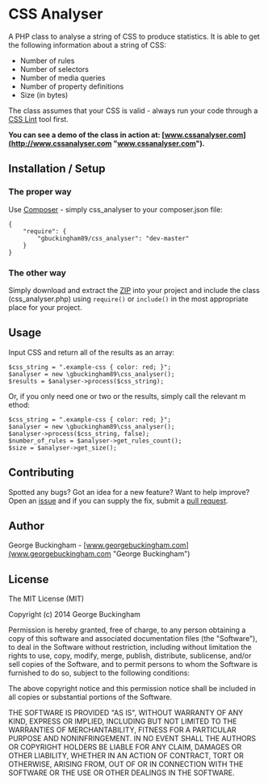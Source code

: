 # CSS Analyser

A PHP class to analyse a string of CSS to produce statistics. It is able to get the following information about a string of CSS:

- Number of rules
- Number of selectors
- Number of media queries
- Number of property definitions
- Size (in bytes)

The class assumes that your CSS is valid - always run your code through a [CSS Lint](http://csslint.net "CSS Lint") tool first.

**You can see a demo of the class in action at: [www.cssanalyser.com](http://www.cssanalyser.com "www.cssanalyser.com").**

## Installation / Setup
### The proper way
Use [Composer](https://getcomposer.org "Composer") - simply css_analyser to your composer.json file:

    {
        "require": {
            "gbuckingham89/css_analyser": "dev-master"
        }
    }

### The other way
Simply download and extract the [ZIP](https://github.com/gbuckingham89/css_analyser/archive/master.zip "Download ZIP") into your project and include the class (css_analyser.php) using `require()` or `include()` in the most appropriate place for your project.

## Usage

Input CSS and return all of the results as an array:

    $css_string = ".example-css { color: red; }";
    $analyser = new \gbuckingham89\css_analyser();
    $results = $analyser->process($css_string);

Or, if you only need one or two or the results, simply call the relevant m ethod:

    $css_string = ".example-css { color: red; }";
    $analyser = new \gbuckingham89\css_analyser();
    $analyser->process($css_string, false);
    $number_of_rules = $analyser->get_rules_count();
    $size = $analyser->get_size();

## Contributing

Spotted any bugs? Got an idea for a new feature? Want to help improve? Open an [issue](https://github.com/gbuckingham89/css_analyser/issues "Open an issue") and if you can supply the fix, submit a [pull request](https://github.com/gbuckingham89/css_analyser/pulls "Pull request").

## Author
George Buckingham - [www.georgebuckingham.com](www.georgebuckingham.com "George Buckingham")

## License
The MIT License (MIT)

Copyright (c) 2014 George Buckingham

Permission is hereby granted, free of charge, to any person obtaining a copy
of this software and associated documentation files (the "Software"), to deal
in the Software without restriction, including without limitation the rights
to use, copy, modify, merge, publish, distribute, sublicense, and/or sell
copies of the Software, and to permit persons to whom the Software is
furnished to do so, subject to the following conditions:

The above copyright notice and this permission notice shall be included in all
copies or substantial portions of the Software.

THE SOFTWARE IS PROVIDED "AS IS", WITHOUT WARRANTY OF ANY KIND, EXPRESS OR
IMPLIED, INCLUDING BUT NOT LIMITED TO THE WARRANTIES OF MERCHANTABILITY,
FITNESS FOR A PARTICULAR PURPOSE AND NONINFRINGEMENT. IN NO EVENT SHALL THE
AUTHORS OR COPYRIGHT HOLDERS BE LIABLE FOR ANY CLAIM, DAMAGES OR OTHER
LIABILITY, WHETHER IN AN ACTION OF CONTRACT, TORT OR OTHERWISE, ARISING FROM,
OUT OF OR IN CONNECTION WITH THE SOFTWARE OR THE USE OR OTHER DEALINGS IN THE
SOFTWARE.